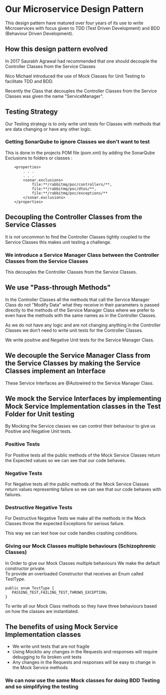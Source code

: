 # Our Microservice Design Pattern
This design pattern have matured over four years of its use to write Microservices with focus given to TDD (Test Driven Development) and BDD (Behaviour Driven Development).

## How this design pattern evolved 
In 2017 Saurabh Agrawal had recommended that one should decouple the Controller Classes from the Service Classes

Nico Michael introduced the use of Mock Classes for Unit Testing to facilitate TDD and BDD.

Recently the Class that decouples the  Controller Classes from the Service Classes was given the name "ServiceManager".

## Testing Strategy
Our Testing strategy is to only write unit tests for Classes with methods that are data changing or have any other logic.

### Getting SonarQube to ignore Classes we don't want to test
This is done in the projects POM file (pom.xml) by adding the SonarQube Exclusions to folders or classes :

```
	<properties>
		. . . 
		. . .
		<sonar.exclusions>
			file:**/rabbitmq/poc/controllers/**,
			file:**/rabbitmq/poc/dtos/**,
			file:**/rabbitmq/poc/exceptions/**
		</sonar.exclusions>
	</properties>
```

## Decoupling the Controller Classes from the Service Classes
It is not uncommon to find the Controller Classes tightly coupled to the Service Classes this makes unit testing a challenge.

### We introduce a Service Manager Class between the Controller Classes from the Service Classes
This decouples the Controller Classes from the Service Classes. 

## We use "Pass-through Methods"
In the Controller Classes all the methods that call the Service Manager Class do not "Modify Data" what they receive in their  parameters is passed directly to the methods of the Service Manager Class where we prefer to even have the methods with the same names as in the Controller Classes.

As we do not have any logic and are not changing anything in the Controller Classes we don’t need to write unit tests for the Controller Classes.

We write positive and Negative Unit tests for the Service Manager Class.

## We decouple the Service Manager Class from the Service Classes by making the Service Classes implement an Interface
These Service Interfaces are @Autowired to the Service Manager Class.

## We mock the Service Interfaces by implementing Mock Service Implementation classes in the Test Folder for Unit testing

By Mocking the Service classes we can control their behaviour to give us  Positive and Negative Unit tests.
  
### Positive Tests
For Positive tests all the public methods of the Mock Service Classes return the Expected values so we can see that our code behaves.

### Negative Tests
For Negative tests all the public methods of the Mock Service Classes return values representing failure so we can see that our code behaves with failures.

### Destructive Negative Tests
For Destructive Negative Tests we make all the methods in the Mock Classes throw the expected Exceptions for serious  failure.

This way we can test how our code handles crashing conditions.

### Giving our Mock Classes multiple behaviours (Schizophrenic Classes)
In Order to give our Mock Classes multiple behaviours We make the default constructor private.  
To provide an overloaded Constructor that receives an Enum called TestType.

    public enum TestType {
	   PASSING_TEST,FAILING_TEST,THROWS_EXCEPTION;
    }
 
To write all our Mock Class methods so they have three behaviours based on how the classes are instantiated.

## The benefits of using Mock Service Implementation classes
  * We write unit tests that are not fragile 
  * Using Mockito any changes in the Requests and responses will require debugging to fix broken unit tests
  * Any changes in the Requests and responses will be easy to change in the Mock Service methods
  
### We can now use the same Mock classes for doing BDD Testing and so simplifying the testing
